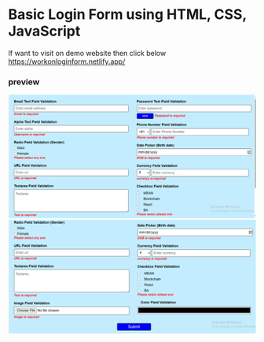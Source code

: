 # Basic Login Form using HTML, CSS, JavaScript

If  want to visit on demo website then click below
https://workonloginform.netlify.app/
<br>
### preview


![image1](image1.png)
![image1](image2.png)